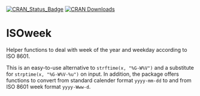 
[![CRAN_Status_Badge](http://www.r-pkg.org/badges/version/ISOweek)](http://cran.r-project.org/package=ISOweek)
[![CRAN Downloads](http://cranlogs.r-pkg.org/badges/grand-total/ISOweek)](https://hadley.shinyapps.io/cran-downloads)  

ISOweek
=======

Helper functions to deal with week of the year and weekday according to ISO 8601.

This is an easy-to-use alternative to `strftime(x, "%G-W%V")` and a substitute for 
`strptime(x, "%G-W%V-%u")` on input. In addition, the package offers functions 
to convert from standard calender format `yyyy-mm-dd` to and from ISO 8601 week 
format `yyyy-Www-d`.
